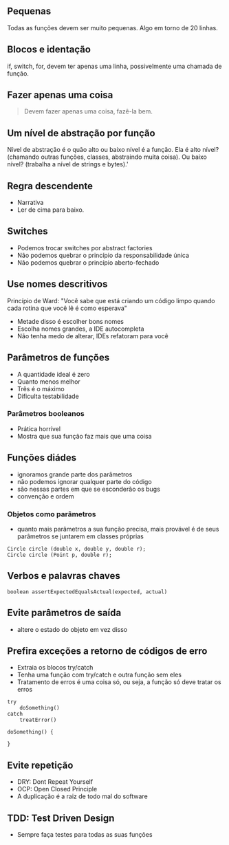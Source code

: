 ## Pequenas
Todas as funções devem ser muito pequenas.
Algo em torno de 20 linhas.

## Blocos e identação
if, switch, for, devem ter apenas uma linha, possivelmente uma chamada de função.

## Fazer apenas uma coisa
> Devem fazer apenas uma coisa, fazê-la bem.

## Um nível de abstração por função
Nível de abstração é o quão alto ou baixo nível é a função. Ela é alto nível? (chamando outras funções, classes, abstraindo muita coisa). Ou baixo nível? (trabalha a nível de strings e bytes).'

## Regra descendente
- Narrativa
- Ler de cima para baixo.

## Switches
- Podemos trocar switches por abstract factories
- Não podemos quebrar o princípio da responsabilidade única
- Não podemos quebrar o princípio aberto-fechado

## Use nomes descritivos
Princípio de Ward: "Você sabe que está criando um código limpo quando cada rotina que você lê é como esperava"
- Metade disso é escolher bons nomes
- Escolha nomes grandes, a IDE autocompleta
- Não tenha medo de alterar, IDEs refatoram para você

## Parâmetros de funções
- A quantidade ideal é zero
- Quanto menos melhor
- Três é o máximo
- Dificulta testabilidade

### Parâmetros booleanos
- Prática horrível
- Mostra que sua função faz mais que uma coisa

## Funções diádes
- ignoramos grande parte dos parâmetros
- não podemos ignorar qualquer parte do código
- são nessas partes em que se esconderão os bugs
- convenção e ordem

### Objetos como parâmetros
- quanto mais parâmetros a sua função precisa, mais provável é de seus parâmetros se juntarem em classes próprias

```
Circle circle (double x, double y, double r);
Circle circle (Point p, double r);
```


## Verbos e palavras chaves
```
boolean assertExpectedEqualsActual(expected, actual)
```

## Evite parâmetros de saída
- altere o estado do objeto em vez disso


## Prefira exceções a retorno de códigos de erro
- Extraia os blocos try/catch
- Tenha uma função com try/catch e outra função sem eles
- Tratamento de erros é uma coisa só, ou seja, a função só deve tratar os erros

```
try 
	doSomething()
catch
	treatError()

doSomething() {

}
```


## Evite repetição
- DRY: Dont Repeat Yourself
- OCP: Open Closed Principle
- A duplicação é a raiz de todo mal do software

## TDD: Test Driven Design
- Sempre faça testes para todas as suas funções